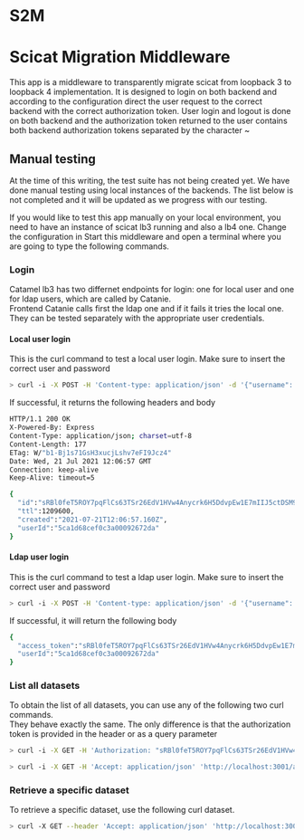 # S2M
# Scicat Migration Middleware

This app is a middleware to transparently migrate scicat from loopback 3 to loopback 4 implementation.
It is designed to login on both backend and according to the configuration direct the user request to the correct backend with the correct authorization token.
User login and logout is done on both backend and the authorization token returned to the user contains both backend authorization tokens separated by the character ~


## Manual testing
At the time of this writing, the test suite has not being created yet.
We have done manual testing using local instances of the backends.
The list below is not completed and it will be updated as we progress with our testing.

If you would like to test this app manually on your local environment, you need to have an instance of scicat lb3 running and also a lb4 one.
Change the configuration in 
Start this middleware and open a terminal where you are going to type the following commands.

### Login
Catamel lb3 has two differnet endpoints for login: one for local user and one for ldap users, which are called by Catanie.  
Frontend Catanie calls first the ldap one and if it fails it tries the local one.  
They can be tested separately with the appropriate user credentials.    

#### Local user login  
This is the curl command to test a local user login. Make sure to insert the correct user and password
```bash 
> curl -i -X POST -H 'Content-type: application/json' -d '{"username": "admin", "password": "xxxxxxxxxxxxxxx"}' http://localhost:3001/api/v3/Users/login
```
If successful, it returns the following headers and body
```bash
HTTP/1.1 200 OK
X-Powered-By: Express
Content-Type: application/json; charset=utf-8
Content-Length: 177
ETag: W/"b1-Bj1s71GsH3xucjLshv7eFI9Jcz4"
Date: Wed, 21 Jul 2021 12:06:57 GMT
Connection: keep-alive
Keep-Alive: timeout=5

{
  "id":"sRBl0feT5ROY7pqFlCs63TSr26EdV1HVw4Anycrk6H5DdvpEw1E7mIIJ5ctDSM9V~<no-lb4-backend>",
  "ttl":1209600,
  "created":"2021-07-21T12:06:57.160Z",
  "userId":"5ca1d68cef0c3a00092672da"
}
```

#### Ldap user login
This is the curl command to test a ldap user login. Make sure to insert the correct user and password
```bash
> curl -i -X POST -H 'Content-type: application/json' -d '{"username": "<ldap-user>", "password": "xxxxxxxxxxxxxxxxxx"}' http://localhost:3001/auth/msad`
```

If successful, it will return the following body
```bash
{
  "access_token":"sRBl0feT5ROY7pqFlCs63TSr26EdV1HVw4Anycrk6H5DdvpEw1E7mIIJ5ctDSM9V~<no-lb4-backend>",
  "userId":"5ca1d68cef0c3a00092672da"
}
```

### List all datasets
To obtain the list of all datasets, you can use any of the following two curl commands.  
They behave exactly the same. The only difference is that the authorization token is provided in the header or as a query parameter  
```bash
> curl -i -X GET -H 'Authorization: "sRBl0feT5ROY7pqFlCs63TSr26EdV1HVw4Anycrk6H5DdvpEw1E7mIIJ5ctDSM9V~<no-lb4-backend>"' http://localhost:3001/api/v3/Datasets

> curl -i -X GET -H 'Accept: application/json' 'http://localhost:3001/api/v3/Datasets?access_token=sRBl0feT5ROY7pqFlCs63TSr26EdV1HVw4Anycrk6H5DdvpEw1E7mIIJ5ctDSM9V~<no-lb4-backend>
```

### Retrieve a specific dataset
To retrieve a specific dataset, use the following curl dataset.
```bash
> curl -X GET --header 'Accept: application/json' 'http://localhost:3000/api/v3/Datasets/20.500.12269%2F0052f856-9615-4f9a-8575-9e180071ff32?access_token=TLx5gJT2krqoYO6UvozHxxoLfVLsdCyjC6s8NhzB81LjGwXfHirjlwQyTvVWTEd6'
```



